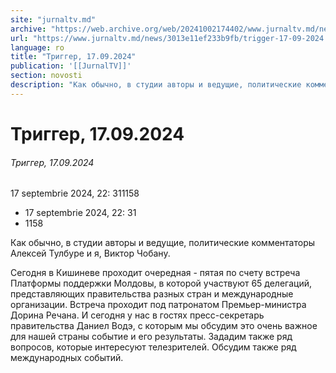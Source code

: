 ```yaml
---
site: "jurnaltv.md"
archive: "https://web.archive.org/web/20241002174402/www.jurnaltv.md/news/3013e11ef233b9fb/trigger-17-09-2024.html"
url: "https://www.jurnaltv.md/news/3013e11ef233b9fb/trigger-17-09-2024.html"
language: ro
title: "Триггер, 17.09.2024"
publication: '[[JurnalTV]]'
section: novosti
description: "Как обычно, в студии авторы и ведущие, политические комментаторы Алексей Тулбуре и я, Виктор Чобану."
---
```


# Триггер, 17.09.2024

###### Триггер, 17.09.2024

17 septembrie 2024, 22: 311158

- 17 septembrie 2024, 22: 31
- 1158

Как обычно, в студии авторы и ведущие, политические комментаторы Алексей Тулбуре и я, Виктор Чобану.

Сегодня в Кишиневе проходит очередная - пятая по счету встреча Платформы поддержки Молдовы, в которой участвуют 65 делегаций, представляющих правительства разных стран и международные организации. Встреча проходит под патронатом Премьер-министра Дорина Речана. И сегодня у нас в гостях пресс-секретарь правительства Даниел Водэ, с которым мы обсудим это очень важное для нашей страны событие и его результаты. Зададим также ряд вопросов, которые интересуют телезрителей. Обсудим также ряд международных событий.